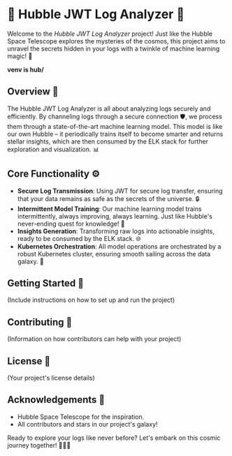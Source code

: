 # 🌌 Hubble JWT Log Analyzer 🚀

Welcome to the *Hubble JWT Log Analyzer* project! Just like the Hubble Space Telescope explores the mysteries of the cosmos, this project aims to unravel the secrets hidden in your logs with a twinkle of machine learning magic! 🌟

**venv is hub/**

## Overview 🌠

The Hubble JWT Log Analyzer is all about analyzing logs securely and efficiently. By channeling logs through a secure connection 🛡️, we process them through a state-of-the-art machine learning model. This model is like our own Hubble – it periodically trains itself to become smarter and returns stellar insights, which are then consumed by the ELK stack for further exploration and visualization. 📊

## Core Functionality ⚙️

- **Secure Log Transmission**: Using JWT for secure log transfer, ensuring that your data remains as safe as the secrets of the universe. 🔒
- **Intermittent Model Training**: Our machine learning model trains intermittently, always improving, always learning. Just like Hubble's never-ending quest for knowledge! 🧠
- **Insights Generation**: Transforming raw logs into actionable insights, ready to be consumed by the ELK stack. 🌐
- **Kubernetes Orchestration**: All model operations are orchestrated by a robust Kubernetes cluster, ensuring smooth sailing across the data galaxy. 🌌

## Getting Started 🚀

(Include instructions on how to set up and run the project)

## Contributing 🤝

(Information on how contributors can help with your project)

## License 📄

(Your project's license details)

## Acknowledgements 🌟

- Hubble Space Telescope for the inspiration.
- All contributors and stars in our project's galaxy!

Ready to explore your logs like never before? Let's embark on this cosmic journey together! 🌟🚀🌌
